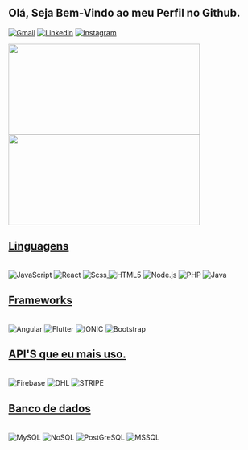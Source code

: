 ##  Olá, Seja Bem-Vindo ao meu Perfil no Github. 

[![Gmail](https://img.shields.io/badge/Gmail-red?style=for-the-badge&logo=gmail&logoColor=white)](mailto:kaique.235.fly@gmail.com) [![Linkedin](https://img.shields.io/badge/LinkedIn-blue?style=for-the-badge&logo=LinkedIn&logoColor=white
)](https://www.linkedin.com/in/kaique-cbarbosa/) [![Instagram](https://img.shields.io/badge/Instagram-E4405F?style=for-the-badge&logo=instagram&logoColor=white)](https://www.instagram.com/_barbosakaiq/)

<div align="left">
  <a href="https://github.com/kaique132004">
  <img height="180em" width="380em" src="https://github-readme-stats.vercel.app/api?username=kaique132004&show_icons=true&theme=gotham&locale=pt-br" />
  <img height="180em" width="380em" src="https://github-readme-stats.vercel.app/api/top-langs/?username=kaique132004&layout=compact&theme=gotham&hide=css&locale=pt-br" />
</div>
    
## Linguagens

<div style="display: inline-block"><br/>
  <img align="center" alt="JavaScript" src="https://img.shields.io/badge/JavaScript-F7DF1E?style=for-the-badge&logo=javascript&logoColor=black" />
  <img align="center" alt="React" src="https://img.shields.io/badge/React-20232A?style=for-the-badge&logo=react&logoColor=61DAFB" />
  <img align="center" alt="Scss" src="https://img.shields.io/badge/Scss-CC6699?style=for-the-badge&logo=sass&logoColor=white" />
</div>
<div style="display: inline-block"><br/>
  <img align="center" alt="HTML5" src="https://img.shields.io/badge/HTML5-E34F26?style=for-the-badge&logo=html5&logoColor=white" />
  <img align="center" alt="Node.js" src="https://img.shields.io/badge/Node-3CB371?style=for-the-badge&logo=node.js&logoColor=white" />
  <img align="center" alt="PHP" src="https://img.shields.io/badge/PHP-4169E1?style=for-the-badge&logo=php&logoColor=white" />
  <img align="center" alt="Java" src="https://img.shields.io/badge/JAVA-6DB33F?style=for-the-badge&logo=springboot&logoColor=white" />
</div>

## Frameworks

<div style="display: inline-block"><br/>
  <img align="center" alt="Angular" src="https://img.shields.io/badge/Angular-DC143C?style=for-the-badge&logo=angular&logoColor=white" />
  <img align="center" alt="Flutter" src="https://img.shields.io/badge/Flutter-02569B?style=for-the-badge&logo=flutter&logoColor=white" />
  <img align="center" alt="IONIC" src="https://img.shields.io/badge/IONIC-0769AD?style=for-the-badge&logo=ionic&logoColor=white" />
  <img align="center" alt="Bootstrap" src="https://img.shields.io/badge/Bootstrap-563D7C?style=for-the-badge&logo=bootstrap&logoColor=white" />
</div>

## API'S que eu mais uso.

<div style="display: inline-block"><br/>
  <img align="center" alt="Firebase" src="https://img.shields.io/badge/Firebase-orange?style=for-the-badge&logo=firebase&logoColor=white" />
  <img align="center" alt="DHL" src="https://img.shields.io/badge/dhl-yellow?style=for-the-badge&logo=dhl&logoColor=red" />
  <img align="center" alt="STRIPE" src="https://img.shields.io/badge/stripe-blue?style=for-the-badge&logo=stripe&logoColor=white" />
</div>

## Banco de dados

<div style="display: inline-block"><br/>
  <img align="center" alt="MySQL" src="https://img.shields.io/badge/MySQL-294380?style=for-the-badge&logo=mysql&logoColor=white" />
  <img align="center" alt="NoSQL" src="https://img.shields.io/badge/NoSQL-1da21d?style=for-the-badge&logo=mongodb&logoColor=white" />
  <img align="center" alt="PostGreSQL" src="https://img.shields.io/badge/PostgreSQL-4c10bd?style=for-the-badge&logo=postgresql&logoColor=white" />
  <img align="center" alt="MSSQL" src="https://img.shields.io/badge/MSSQL-fff?style=for-the-badge&logo=microsoftsqlserver&logoColor=black" />
</div>


